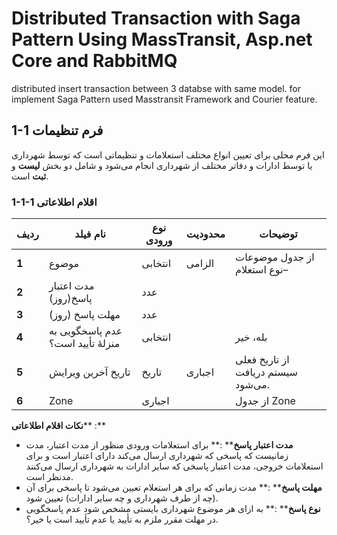 # Distributed Transaction with Saga Pattern Using MassTransit, Asp.net Core and RabbitMQ
distributed insert transaction between 3 databse with same model. for implement Saga Pattern used Masstransit Framework and Courier feature.

## 1-1 فرم تنظیمات
این فرم محلی برای تعیین انواع مختلف استعلامات و تنظیماتی است که توسط شهرداری یا توسط ادارات و دفاتر مختلف از شهرداری انجام می‌شود و شامل دو بخش **لیست** و **ثبت** است.
### 1-1-1 اقلام اطلاعاتی
| **ردیف** | **نام فیلد** | **نوع ورودی** | **محدودیت** | **توضیحات** |
| --- | --- | --- | --- | --- |
| **1** | موضوع | انتخابی | الزامی | از جدول موضوعات –نوع استعلام |
| **2** | مدت اعتبار پاسخ(روز) | عدد | | |
| **3** | مهلت پاسخ (روز) | عدد | | |
| **4** | عدم پاسخگویی به منزلۀ تأیید است؟ | انتخابی | | بله، خیر |
| **5** | تاریخ آخرین ویرایش | تاریخ | اجباری | از تاریخ فعلی سیستم دریافت می‌شود. |
| **6** | Zone | اجباری | | از جدول Zone |

**نکات اقلام اطلاعاتی**** :**
- **مدت اعتبار پاسخ**** :** برای استعلامات ورودی منظور از مدت اعتبار، مدت زمانیست که پاسخی که شهرداری ارسال می‌کند دارای اعتبار است و برای استعلامات خروجی، مدت اعتبار پاسخی که سایر ادارات به شهرداری ارسال می‌کنند مدنظر است.
- **مهلت پاسخ**** :** مدت زمانی که برای هر استعلام تعیین می‌شود تا پاسخی برای آن (چه از طرف شهرداری و چه سایر ادارات) تعیین شود.
- **نوع پاسخ**** :** به ازای هر موضوع شهرداری بایستی مشخص شود عدم پاسخگویی در مهلت مقرر ملزم به تأیید یا عدم تأیید است یا خیر؟.

